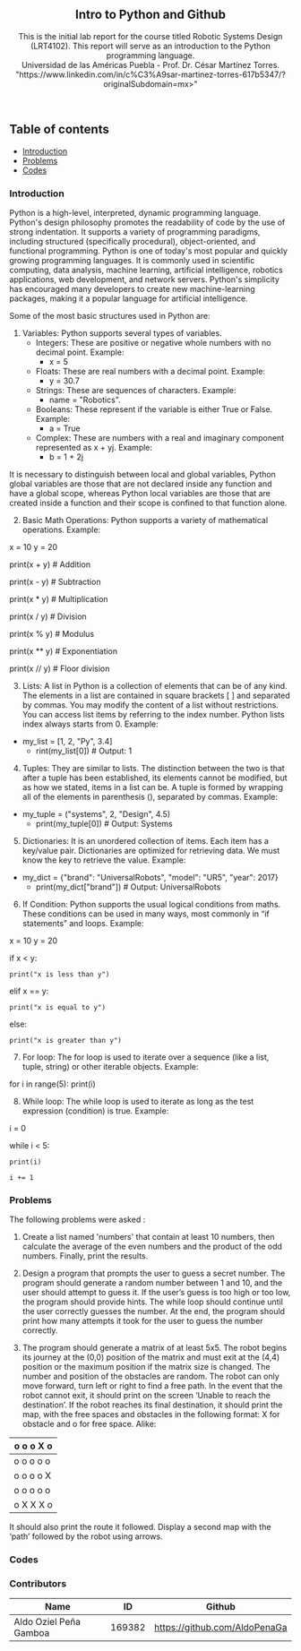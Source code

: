 <p align="center">
  <h2 align="center">Intro to Python and Github</h2>

  <p align="center">
  This is the initial lab report for the course titled Robotic Systems Design (LRT4102). This report will serve as an introduction to the Python programming language.
  <br>Universidad de las Américas Puebla - Prof. Dr. César Martínez Torres. "https://www.linkedin.com/in/c%C3%A9sar-martinez-torres-617b5347/?originalSubdomain=mx>" 
  </p>
</p>
<br>

## Table of contents
- [Introduction](#introduction)
- [Problems](#problems)
- [Codes](#codes)


### Introduction
Python is a high-level, interpreted, dynamic programming language. Python's design philosophy promotes the readability of code by the use of strong indentation. It supports a variety of programming paradigms, including structured (specifically procedural), object-oriented, and functional programming. Python is one of today's most popular and quickly growing programming languages. It is commonly used in scientific computing, data analysis, machine learning, artificial intelligence, robotics applications, web development, and network servers. Python's simplicity has encouraged many developers to create new machine-learning packages, making it a popular language for artificial intelligence.

Some of the most basic structures used in Python are:

1. Variables: Python supports several types of variables. 
   - Integers: These are positive or negative whole numbers with no decimal point. Example:
     -  x = 5
   - Floats: These are real numbers with a decimal point. Example:
     -  y = 30.7
   - Strings: These are sequences of characters. Example:
     - name = "Robotics".
   - Booleans: These represent if the variable is either True or False. Example:
     - a = True
   - Complex: These are numbers with a real and imaginary component represented as x + yj. Example:
     - b = 1 + 2j


It is necessary to distinguish between local and global variables, Python global variables are those that are not declared inside any function and have a global scope, whereas Python local variables are those that are created inside a function and their scope is confined to that function alone.

2. Basic Math Operations: Python supports a variety of mathematical operations. Example:

x = 10
y = 20

print(x + y)  # Addition

print(x - y)  # Subtraction

print(x * y)  # Multiplication

print(x / y)  # Division

print(x % y)  # Modulus

print(x ** y) # Exponentiation

print(x // y) # Floor division

3. Lists: A list in Python is a collection of elements that can be of any kind. The elements in a list are contained in square brackets [ ] and separated by commas. You may modify the content of a list without restrictions. You can access list items by referring to the index number. Python lists index always starts from 0. Example:

  - my_list = [1, 2, "Py", 3.4]
    - rint(my_list[0])  # Output: 1

4. Tuples: They are similar to lists. The distinction between the two is that after a tuple has been established, its elements cannot be modified, but as how we stated, items in a list can be. A tuple is formed by wrapping all of the elements in parenthesis (), separated by commas. Example:

  - my_tuple = ("systems", 2, "Design", 4.5)
    - print(my_tuple[0])  # Output: Systems
   
5. Dictionaries: It is an unordered collection of items. Each item has a key/value pair. Dictionaries are optimized for retrieving data. We must know the key to retrieve the value. Example:

  - my_dict = {"brand": "UniversalRobots", "model": "UR5", "year": 2017}
    - print(my_dict["brand"])  # Output: UniversalRobots
    
6. If Condition: Python supports the usual logical conditions from maths. These conditions can be used in many ways, most commonly in “if statements” and loops. Example:

x = 10
y = 20

if x < y:

    print("x is less than y")
    
elif x == y:

    print("x is equal to y")
    
else:

    print("x is greater than y")

7. For loop: The for loop is used to iterate over a sequence (like a list, tuple, string) or other iterable objects. Example:

for i in range(5):
    print(i)

8. While loop: The while loop is used to iterate as long as the test expression (condition) is true. Example:

i = 0

while i < 5:

    print(i)
    
    i += 1

### Problems
The following problems were asked :
1. Create a list named 'numbers' that contain at least 10 numbers, then calculate the average of the even numbers and the product of the odd numbers. Finally, print the results.
   
3. Design a program that prompts the user to guess a secret number. The program should generate a random number between 1 and 10, and the user should attempt to guess it. If the user’s guess is too high or too low, the program should provide hints. The while loop should continue until the user correctly guesses the number. At the end, the program should print how many attempts it took for the user to guess the number correctly.
   
4. The program should generate a matrix of at least 5x5. The robot begins its journey at the (0,0) position of the matrix and must exit at the (4,4) position or the maximum position if the matrix size is changed. The number and position of the obstacles are random. The robot can only move forward, turn left or right to find a free path. In the event that the robot cannot exit, it should print on the screen ‘Unable to reach the destination’. If the robot reaches its final destination, it should print the map, with the free spaces and obstacles in the following format: X for obstacle and o for free space. Alike:

<p align="center">
  
| o o o X o |
|-----------|
| o o o o o |
| o o o o X |
| o o o o o |
| o X X X o |

</p>

It should also print the route it followed. Display a second map with the ‘path’ followed by the robot using arrows.

### Codes



### Contributors

| Name                          | ID   | Github                               |
|-------------------------------|--------|--------------------------------------|
| Aldo Oziel Peña Gamboa        | 169382 | https://github.com/AldoPenaGa        |
